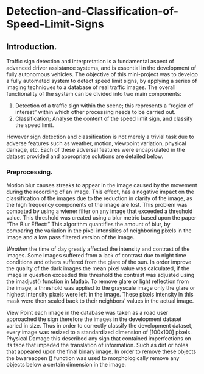 # Detection-and-Classification-of-Speed-Limit-Signs

## Introduction.
Traffic sign detection and interpretation is a fundamental aspect of advanced driver assistance
systems, and is essential in the development of fully autonomous vehicles. The objective of this
mini-project was to develop a fully automated system to detect speed limit signs, by applying a
series of imaging techniques to a database of real traffic images. The overall functionality of the
system can be divided into two main components:

1. Detection of a traffic sign within the scene; this represents a “region of interest”
within which other processing needs to be carried out.
2. Classification; Analyse the content of the speed limit sign, and classify the speed
limit.

However sign detection and classification is not merely a trivial task due to adverse features
such as weather, motion, viewpoint variation, physical damage, etc. Each of these adversal
features were encapsulated in the dataset provided and appropriate solutions are detailed
below.

### Preprocessing.
Motion blur causes streaks to appear in the image caused by the movement during the
recording of an image. This effect, has a negative impact on the classification of the images due
to the reduction in clarity of the image, as the high frequency components of the image are lost.
This problem was combated by using a wiener filter on any image that exceeded a threshold
value. This threshold was created using a blur metric based upon the paper “The Blur Effect:”
This algorithm quantifies the amount of blur, by comparing the variation in the pixel intensities of
neighboring pixels in the image and a low pass filtered version of the image.

*Weather* the time of day greatly affected the intensity and contrast of the images. Some images
suffered from a lack of contrast due to night time conditions and others suffered from the glare
of the sun. In order improve the quality of the dark images the mean pixel value was calculated,
if the image in question exceeded this threshold the contrast was adjusted using the imadjust()
function in Matlab. To remove glare or light reflection from the image, a threshold was applied to
the grayscale image only the glare or highest intensity pixels were left in the image. These
pixels intensity in this mask were then scaled back to their neighbors’ values in the actual
image. 

View Point each image in the database was taken as a road user approached the sign
therefore the images in the development dataset varied in size. Thus in order to correctly
classify the development dataset, every image was resized to a standardized dimension of
[100x100] pixels.
Physical Damage this described any sign that contained imperfections on its face that impeded
the translation of information. Such as dirt or holes that appeared upon the final binary image. In
order to remove these objects the bwareaopen () function was used to morphologically remove
any objects below a certain dimension in the image.
